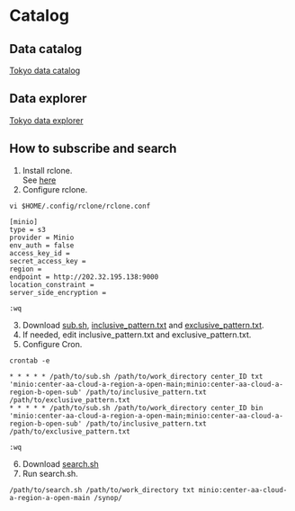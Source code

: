 # Catalog

## Data catalog
[Tokyo data catalog](inclusive_pattern.txt)

## Data explorer
[Tokyo data explorer](http://202.32.195.138:9000/center-aa-cloud-a-region-a-open-main/4Site/explore.html)

## How to subscribe and search
1. Install rclone.  
See [here](https://rclone.org/install/) 
2. Configure rclone.
```
vi $HOME/.config/rclone/rclone.conf

[minio]
type = s3
provider = Minio
env_auth = false
access_key_id =
secret_access_key =
region =
endpoint = http://202.32.195.138:9000
location_constraint =
server_side_encryption =

:wq
```
3. Download [sub.sh](https://raw.githubusercontent.com/public-tatsuya-noyori/meteorological_preprocessor/master/src/meteorological_preprocessor/sub.sh), [inclusive_pattern.txt](https://raw.githubusercontent.com/public-tatsuya-noyori/meteorological_preprocessor/master/src/meteorological_preprocessor/inclusive_pattern.txt) and [exclusive_pattern.txt](https://raw.githubusercontent.com/public-tatsuya-noyori/meteorological_preprocessor/master/src/meteorological_preprocessor/exclusive_pattern.txt).
4. If needed, edit inclusive_pattern.txt and exclusive_pattern.txt.
5. Configure Cron.
```
crontab -e

* * * * * /path/to/sub.sh /path/to/work_directory center_ID txt 'minio:center-aa-cloud-a-region-a-open-main;minio:center-aa-cloud-a-region-b-open-sub' /path/to/inclusive_pattern.txt /path/to/exclusive_pattern.txt
* * * * * /path/to/sub.sh /path/to/work_directory center_ID bin 'minio:center-aa-cloud-a-region-a-open-main;minio:center-aa-cloud-a-region-b-open-sub' /path/to/inclusive_pattern.txt /path/to/exclusive_pattern.txt

:wq
```
6. Download [search.sh](https://raw.githubusercontent.com/public-tatsuya-noyori/meteorological_preprocessor/master/src/meteorological_preprocessor/search.sh)
7. Run search.sh.
```
/path/to/search.sh /path/to/work_directory txt minio:center-aa-cloud-a-region-a-open-main /synop/
```
